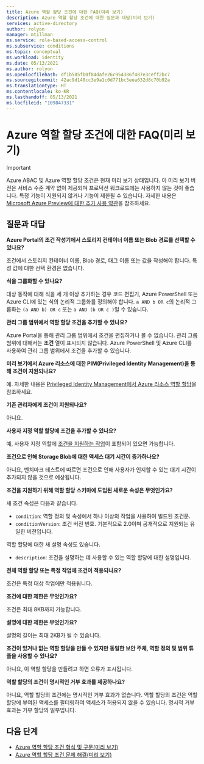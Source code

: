 ```yaml
---
title: Azure 역할 할당 조건에 대한 FAQ(미리 보기)
description: Azure 역할 할당 조건에 대한 질문과 대답(미리 보기)
services: active-directory
author: rolyon
manager: mtillman
ms.service: role-based-access-control
ms.subservice: conditions
ms.topic: conceptual
ms.workload: identity
ms.date: 05/13/2021
ms.author: rolyon
ms.openlocfilehash: df1b585fb0f84dafe26c954386f487e3ceff2bc7
ms.sourcegitcommit: 42ac9d148cc3e9a1c0d771bc5eea632d8c70b92a
ms.translationtype: HT
ms.contentlocale: ko-KR
ms.lasthandoff: 05/13/2021
ms.locfileid: "109847331"
---
```

# <a name="faq-for-azure-role-assignment-conditions-preview"></a>Azure 역할 할당 조건에 대한 FAQ(미리 보기)

> [!IMPORTANT]
> Azure ABAC 및 Azure 역할 할당 조건은 현재 미리 보기 상태입니다.
> 이 미리 보기 버전은 서비스 수준 계약 없이 제공되며 프로덕션 워크로드에는 사용하지 않는 것이 좋습니다. 특정 기능이 지원되지 않거나 기능이 제한될 수 있습니다.
> 자세한 내용은 [Microsoft Azure Preview에 대한 추가 사용 약관](https://azure.microsoft.com/support/legal/preview-supplemental-terms/)을 참조하세요.

## <a name="frequently-asked-questions"></a>질문과 대답

**Azure Portal의 조건 작성기에서 스토리지 컨테이너 이름 또는 Blob 경로를 선택할 수 있나요?**

조건에서 스토리지 컨테이너 이름, Blob 경로, 태그 이름 또는 값을 작성해야 합니다. 특성 값에 대한 선택 환경은 없습니다.

**식을 그룹화할 수 있나요?**

대상 동작에 대해 식을 세 개 이상 추가하는 경우 코드 편집기, Azure PowerShell 또는 Azure CLI에 있는 식의 논리적 그룹화를 정의해야 합니다. `a AND b OR c`의 논리적 그룹화는 `(a AND b) OR c` 또는 `a AND (b OR c )`일 수 있습니다.

**관리 그룹 범위에서 역할 할당 조건을 추가할 수 있나요?**
  
Azure Portal을 통해 관리 그룹 범위에서 조건을 편집하거나 볼 수 없습니다. 관리 그룹 범위에 대해서는 **조건** 열이 표시되지 않습니다. Azure PowerShell 및 Azure CLI를 사용하여 관리 그룹 범위에서 조건을 추가할 수 있습니다.

**미리 보기에서 Azure 리소스에 대한 PIM(Privileged Identity Management)을 통해 조건이 지원되나요?**

예. 자세한 내용은 [Privileged Identity Management에서 Azure 리소스 역할 할당](../active-directory/privileged-identity-management/pim-resource-roles-assign-roles.md)을 참조하세요.

**기존 관리자에게 조건이 지원되나요?**

아니요. 

**사용자 지정 역할 할당에 조건을 추가할 수 있나요?**

예, 사용자 지정 역할에 [조건을 지원하는 작업](conditions-format.md#actions)이 포함되어 있으면 가능합니다.
 
**조건으로 인해 Storage Blob에 대한 액세스 대기 시간이 증가하나요?**

아니요, 벤치마크 테스트에 따르면 조건으로 인해 사용자가 인지할 수 있는 대기 시간이 추가되지 않을 것으로 예상됩니다.

**조건을 지원하기 위해 역할 할당 스키마에 도입된 새로운 속성은 무엇인가요?**

새 조건 속성은 다음과 같습니다.

- `condition`: 역할 정의 및 속성에서 하나 이상의 작업을 사용하여 빌드된 조건문.
- `conditionVersion`: 조건 버전 번호. 기본적으로 2.0이며 공개적으로 지원되는 유일한 버전입니다.

역할 할당에 대한 새 설명 속성도 있습니다.

- `description`: 조건을 설명하는 데 사용할 수 있는 역할 할당에 대한 설명입니다.

**전체 역할 할당 또는 특정 작업에 조건이 적용되나요?**

조건은 특정 대상 작업에만 적용됩니다.

**조건에 대한 제한은 무엇인가요?**

조건은 최대 8KB까지 가능합니다.

**설명에 대한 제한은 무엇인가요?**

설명의 길이는 최대 2KB가 될 수 있습니다.

**조건이 있거나 없는 역할 할당을 만들 수 있지만 동일한 보안 주체, 역할 정의 및 범위 튜플을 사용할 수 있나요?**

아니요, 이 역할 할당을 만들려고 하면 오류가 표시됩니다.

**역할 할당의 조건이 명시적인 거부 효과를 제공하나요?**

아니요, 역할 할당의 조건에는 명시적인 거부 효과가 없습니다. 역할 할당의 조건은 역할 할당에 부여된 액세스를 필터링하여 액세스가 허용되지 않을 수 있습니다. 명시적 거부 효과는 거부 할당의 일부입니다.

## <a name="next-steps"></a>다음 단계

- [Azure 역할 할당 조건 형식 및 구문(미리 보기)](conditions-format.md)
- [Azure 역할 할당 조건 문제 해결(미리 보기)](conditions-troubleshoot.md)
